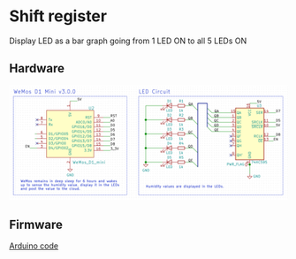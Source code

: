 # Shift register

Display LED as a bar graph going from 1 LED ON to all 5 LEDs ON

## Hardware

![Wiring](schematic.png)

## Firmware

[Arduino code](shift-register.ino)
